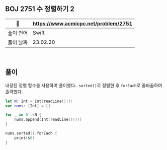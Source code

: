 ## BOJ 2751 수 정렬하기 2

|🔗|https://www.acmicpc.net/problem/2751|
|---|---|
|풀이 언어|Swift|
|풀이 날짜|23.02.20|

</br>

##  풀이

내장된 정렬 함수를 사용하여 풀이했다.. `sorted()`로 정렬한 후 `forEach`로 줄바꿈하여 출력했다.

```Swift
let N: Int = Int(readLine()!)!
var nums: [Int] = []

for _ in 0..<N {
    nums.append(Int(readLine()!)!)
}

nums.sorted().forEach {
    print($0)
}
```
